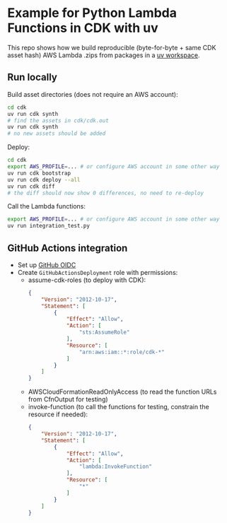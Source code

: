 # Example for Python Lambda Functions in CDK with uv

This repo shows how we build reproducible (byte-for-byte + same CDK asset hash) AWS Lambda .zips from packages in a [uv workspace](https://docs.astral.sh/uv/concepts/projects/workspaces/).

## Run locally

Build asset directories (does not require an AWS account):

```bash
cd cdk
uv run cdk synth
# find the assets in cdk/cdk.out
uv run cdk synth
# no new assets should be added
```

Deploy:

```bash
cd cdk
export AWS_PROFILE=... # or configure AWS account in some other way
uv run cdk bootstrap
uv run cdk deploy --all
uv run cdk diff
# the diff should now show 0 differences, no need to re-deploy
```

Call the Lambda functions:

```bash
export AWS_PROFILE=... # or configure AWS account in some other way
uv run integration_test.py
```

## GitHub Actions integration

- Set up [GitHub OIDC](https://docs.github.com/en/actions/security-for-github-actions/security-hardening-your-deployments/configuring-openid-connect-in-amazon-web-services)
- Create `GitHubActionsDeployment` role with permissions:
  - assume-cdk-roles (to deploy with CDK):
    ```json
    {
        "Version": "2012-10-17",
        "Statement": [
            {
                "Effect": "Allow",
                "Action": [
                    "sts:AssumeRole"
                ],
                "Resource": [
                    "arn:aws:iam::*:role/cdk-*"
                ]
            }
        ]
    }
    ```
  - AWSCloudFormationReadOnlyAccess (to read the function URLs from CfnOutput for testing)
  - invoke-function (to call the functions for testing, constrain the resource if needed):
    ```json
    {
        "Version": "2012-10-17",
        "Statement": [
            {
                "Effect": "Allow",
                "Action": [
                    "lambda:InvokeFunction"
                ],
                "Resource": [
                    "*"
                ]
            }
        ]
    }
    ```
